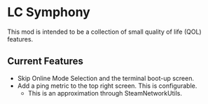 # LC Symphony
This mod is intended to be a collection of small quality of life (QOL) features.

## Current Features
- Skip Online Mode Selection and the terminal boot-up screen.
- Add a ping metric to the top right screen. This is configurable.
	- This is an approximation through SteamNetworkUtils.